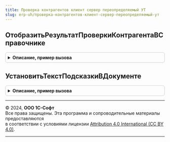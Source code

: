 ```yaml
---
title: Проверка контрагентов клиент сервер переопределяемый УТ
slug: erp-uh/проверка-контрагентов-клиент-сервер-переопределяемый-ут
---
```



## ОтобразитьРезультатПроверкиКонтрагентаВСправочнике
<details style="margin: 1em 0; padding: 0.5em; border: 1px solid #ccc; border-radius: 6px;">

<summary style="font-weight: bold; cursor: pointer;">Описание, пример вызова</summary>

```bsl

// Процедура - Отображение результата проверки контрагента в справочнике.
//
// Параметры:
//  Форма                          - ФормаКлиентскогоПриложения - Форма справочника, в котором выполнялась проверка контрагента.
//      Результат проверки хранится в реквизите РеквизитыПроверкиКонтрагентов(Структура) формы контрагента.
//      Структуру полей РеквизитыПроверкиКонтрагентов см. в процедуре ИнициализироватьРеквизитыФормыКонтрагент ОМ
//      ПроверкаКонтрагентов.
//  ПредставлениеРезультатаПроверки - ФорматированнаяСтрока или пустая Строка - представление результата проверки
//                                    контрагента.
Процедура ОтобразитьРезультатПроверкиКонтрагентаВСправочнике(Форма, ПредставлениеРезультатаПроверки) Экспорт
```

Пример вызова
```bsl
ПроверкаКонтрагентовКлиентСерверПереопределяемыйУТ.ОтобразитьРезультатПроверкиКонтрагентаВСправочнике(Форма, ПредставлениеРезультатаПроверки) 
```
</details>

## УстановитьТекстПодсказкиВДокументе
<details style="margin: 1em 0; padding: 0.5em; border: 1px solid #ccc; border-radius: 6px;">

<summary style="font-weight: bold; cursor: pointer;">Описание, пример вызова</summary>

```bsl

// Устанавливает текст подсказки и управляет элементами формы
//
// Параметры:
//  ПараметрыПрорисовки - Структура - содержит данные необходимые для отображения результата проверки в элементе формы.
//  СостояниеПроверки   - ПеречислениеСсылка.СостояниеПроверкиКонтрагентов - состояние проверки контрагентов.
//
Процедура УстановитьТекстПодсказкиВДокументе(ПараметрыПрорисовки, СостояниеПроверки) Экспорт
```

Пример вызова
```bsl
ПроверкаКонтрагентовКлиентСерверПереопределяемыйУТ.УстановитьТекстПодсказкиВДокументе(ПараметрыПрорисовки, СостояниеПроверки) 
```
</details>

---

© 2024, **ООО 1С-Софт**  
Все права защищены. Эта программа и сопроводительные материалы предоставляются  
в соответствии с условиями лицензии [Attribution 4.0 International (CC BY 4.0)](https://creativecommons.org/licenses/by/4.0/legalcode).

---
